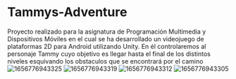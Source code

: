 # Tammys-Adventure
Proyecto realizado para la asignatura de Programación Multimedia y Dispositivos Móviles en el cual se ha desarrollado un videojuego de plataformas 2D para Android utilizando Unity.
En él controlaremos al personaje Tammy cuyo objetivo es llegar hasta el final de los distintos niveles esquivando los obstaculos que se encontrará por el camino
![1656776943325](https://user-images.githubusercontent.com/82216301/177007483-f6d2a981-7960-4742-ba76-07cc985f4f72.jpg)
![1656776943319](https://user-images.githubusercontent.com/82216301/177007498-569d98c7-8383-4a31-8153-02590ad17a5b.jpg)
![1656776943312](https://user-images.githubusercontent.com/82216301/177007500-81f1bf68-010e-4669-93ae-3115727c5aac.jpg)
![1656776943305](https://user-images.githubusercontent.com/82216301/177007503-910122cc-ee48-4c11-baac-8db25271c8e9.jpg)
